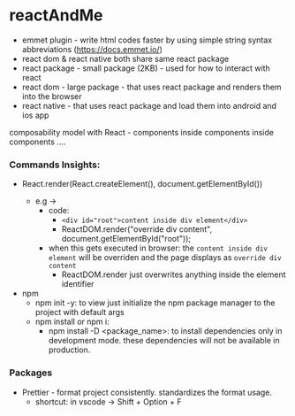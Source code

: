 # reactAndMe

- emmet plugin - write html codes faster by using simple string syntax abbreviations (https://docs.emmet.io/)
- react dom & react native both share same react package
- react package - small package (2KB) - used for how to interact with react
- react dom - large package - that uses react package and renders them into the browser
- react native - that uses react package and load them into android and ios app 

composability model with React - components inside components inside components .... 

### Commands Insights:
- React.render(React.createElement(<func>), document.getElementById(<elementID>)) 
    - e.g -> 
        - code:
            - `<div id="root">content inside div element</div>`
            -  ReactDOM.render("override div content", document.getElementById("root"));
        - when this gets executed in browser: the `content inside div element` will be overriden and the page displays as `override div content`
            - ReactDOM.render just overwrites anything inside the element identifier  
- npm
    - npm init -y: to view just initialize the npm package manager to the project with default args
    - npm install or npm i:
        - npm install -D <package_name>: to install dependencies only in development mode. these dependencies will not be available in production.

### Packages
- Prettier - format project consistently. standardizes the format usage. 
    - shortcut: in vscode -> Shift + Option + F